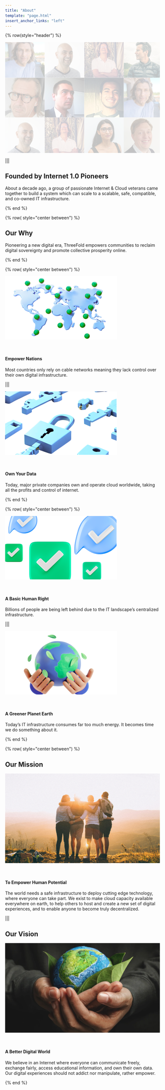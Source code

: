 ```yaml
---
title: "About"
template: "page.html"
insert_anchor_links: "left"
---
```

<!-- section 1 (header) -->

<!-- <div class="text-gray-900 bg-cover bg-no-repeat">
    <div class="h-full">
      <div class="flex flex-col items-center md:flex-row">
       <div class="w-full md:w-1/2">
          <div class="block">
            <img
                src="about_geometric_header.png" class="w-full h-full"/>
          </div>
        </div>
        <div class="flex flex-col items-start justify-center w-full lg:py-24 py-6 md:w-1/2">
          <div class="flex flex-col items-start justify-center p-6">
            <h2>It All Started a Decade Ago</strong></h2>
            <p>When we saw how the Internet's existing infrastructure was becoming increasingly centralized, controlled by a handful of tech giants, and posed a threat to privacy and sovereignty, we knew it was time for a change. That's why we founded ThreeFold.</p>
          </div>
        </div>
      </div>
    </div>
  </div> -->

<div class="container mx-auto">

{% row(style="header") %}

![Image](header_about.png#mx-auto)

|||

## Founded by **Internet 1.0 Pioneers**

About a decade ago, a group of passionate Internet & Cloud veterans came together to build a system which can scale to a scalable, safe, compatible, and co-owned IT infrastructure.

{% end %}

{% row( style="center between") %}

## **Our Why**

Pioneering a new digital era, ThreeFold empowers communities to reclaim digital sovereignty and promote collective prosperity online.

{% end %}

{% row( style="center between") %}

![Image](nations.png#mx-auto)

<br>

#### **Empower Nations**

Most countries only rely on cable networks meaning they lack control over their own digital infrastructure.

|||

![Image](own.png#mx-auto)

<br>

#### **Own Your Data**

Today, major private companies own and operate cloud worldwide, taking all the profits and control of internet.

{% end %}

{% row( style="center between") %}

![Image](human_right.png#mx-auto)

<br>

#### **A Basic Human Right**

Billions of people are being left behind due to the IT landscape’s centralized infrastructure.

|||

![Image](greener.png#mx-auto)

<br>

#### **A Greener Planet Earth**

Today’s IT infrastructure consumes far too much energy. It becomes time we do something about it.

{% end %}

{% row( style="center between") %}

## **Our Mission**

![Image](mission.png#mx-auto)

<br>

#### To Empower Human Potential

The world needs a safe infrastructure to deploy cutting edge technology, where everyone can take part. We exist to make cloud capacity available everywhere on earth, to help others to host and create a new set of digital experiences, and to enable anyone to become truly decentralized.

|||

## **Our Vision**

![Image](vision.png#mx-auto)

<br>

#### A Better Digital World

We believe in an Internet where everyone can communicate freely, exchange fairly, access educational information, and own their own data. Our digital experiences should not addict nor manipulate, rather empower.

{% end %}
